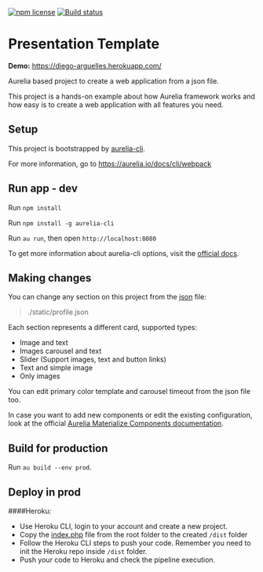 [![npm license](https://img.shields.io/npm/l/common-tags.svg?style=flat-square)](https://github.com/declandewet/common-tags/blob/master/license.md) 
 [![Build status](https://ci.appveyor.com/api/projects/status/75eiommx0llt3sgd?svg=true)](https://ci.appveyor.com/project/declandewet/common-tags) 
# Presentation Template

**Demo:** https://diego-arguelles.herokuapp.com/

Aurelia based project to create a web application from a json file.

This project is a hands-on example about how Aurelia framework works and how easy is to create a web application
with all features you need.

## Setup

This project is bootstrapped by [aurelia-cli](https://github.com/aurelia/cli).

For more information, go to https://aurelia.io/docs/cli/webpack

## Run app - dev
Run `npm install`

Run `npm install -g aurelia-cli`

Run `au run`, then open `http://localhost:8080`

To get more information about aurelia-cli options, visit the [official docs](https://aurelia.io/docs/cli/basics/).

## Making changes
You can change any section on this project from the [json](./static/profile.json) file:
> ./static/profile.json

Each section represents a different card, supported types:

- Image and text
- Images carousel and text
- Slider (Support images, text and button links)
- Text and simple image
- Only images

You can edit primary color template and carousel timeout from the json file too.

In case you want to add new components or edit the existing configuration, look at the 
official [Aurelia Materialize Components documentation](https://aurelia-ui-toolkits.github.io/demo-materialize/).
 

## Build for production

Run `au build --env prod`.

## Deploy in prod
####Heroku:
- Use Heroku CLI, login to your account and create a new project.
- Copy the [index.php](./index.php) file from the root folder to the created `/dist` folder
- Follow the Heroku CLI steps to push your code. Remember you need to init the Heroku repo inside `/dist` folder.
- Push your code to Heroku and check the pipeline execution.

